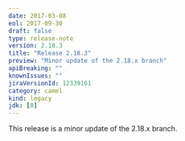 ```yaml
---
date: 2017-03-08
eol: 2017-09-30
draft: false
type: release-note
version: 2.18.3
title: "Release 2.18.3"
preview: "Minor update of the 2.18.x branch"
apiBreaking: ""
knownIssues: ""
jiraVersionId: 12339161
category: camel
kind: legacy
jdk: [8]
---
```


This release is a minor update of the 2.18.x branch.
